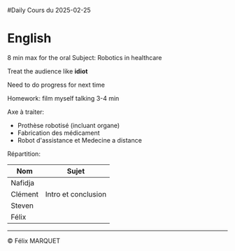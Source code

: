 #Daily 
Cours du 2025-02-25

# English
8 min max for the oral
Subject: Robotics in healthcare

Treat the audience like **idiot**

Need to do progress for next time

Homework: film myself talking 3-4 min

Axe à traiter:
- Prothèse robotisé (incluant organe)
- Fabrication des médicament
- Robot d'assistance et Medecine a distance

Répartition:

| Nom     | Sujet               |
| ------- | ------------------- |
| Nafidja |                     |
| Clément | Intro et conclusion |
| Steven  |                     |
| Félix   |                     |

---
&copy; Félix MARQUET